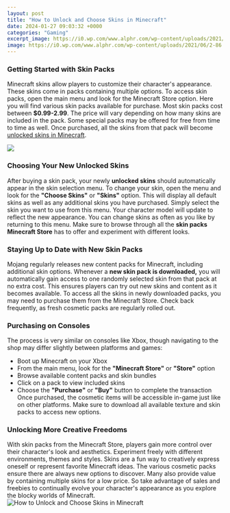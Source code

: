 ```yaml
---
layout: post
title: "How to Unlock and Choose Skins in Minecraft"
date: 2024-01-27 09:03:32 +0000
categories: "Gaming"
excerpt_image: https://i0.wp.com/www.alphr.com/wp-content/uploads/2021/06/2-86.png?w=776&amp;ssl=1
image: https://i0.wp.com/www.alphr.com/wp-content/uploads/2021/06/2-86.png?w=776&amp;ssl=1
---
```


### Getting Started with Skin Packs
Minecraft skins allow players to customize their character's appearance. These skins come in packs containing multiple options. To access skin packs, open the main menu and look for the Minecraft Store option. Here you will find various skin packs available for purchase. 
Most skin packs cost between **$0.99-2.99**. The price will vary depending on how many skins are included in the pack. Some special packs may be offered for free from time to time as well. Once purchased, all the skins from that pack will become [unlocked skins in Minecraft](https://store.fi.io.vn/funny-boxer-dog-lover-47-boxer-dog). 

![](https://articles-images.sftcdn.net/wp-content/uploads/sites/3/2014/09/skin-chooser-happy-emoji.jpg)
### Choosing Your New Unlocked Skins 
After buying a skin pack, your newly **unlocked skins** should automatically appear in the skin selection menu. To change your skin, open the menu and look for the **"Choose Skins"** or **"Skins"** option. This will display all default skins as well as any additional skins you have purchased. 
Simply select the skin you want to use from this menu. Your character model will update to reflect the new appearance. You can change skins as often as you like by returning to this menu. Make sure to browse through all the **skin packs Minecraft Store** has to offer and experiment with different looks.
### Staying Up to Date with New Skin Packs
Mojang regularly releases new content packs for Minecraft, including additional skin options. Whenever a **new skin pack is downloaded,** you will automatically gain access to one randomly selected skin from that pack at no extra cost. 
This ensures players can try out new skins and content as it becomes available. To access all the skins in newly downloaded packs, you may need to purchase them from the Minecraft Store. Check back frequently, as fresh cosmetic packs are regularly rolled out.
### Purchasing on Consoles 
The process is very similar on consoles like Xbox, though navigating to the shop may differ slightly between platforms and games:
- Boot up Minecraft on your Xbox 
- From the main menu, look for the **"Minecraft Store"** or **"Store"** option
- Browse available content packs and skin bundles
- Click on a pack to view included skins 
- Choose the **"Purchase"** or **"Buy"** button to complete the transaction
Once purchased, the cosmetic items will be accessible in-game just like on other platforms. Make sure to download all available texture and skin packs to access new options.
### Unlocking More Creative Freedoms
With skin packs from the Minecraft Store, players gain more control over their character's look and aesthetics. Experiment freely with different environments, themes and styles. Skins are a fun way to creatively express oneself or represent favorite Minecraft ideas. 
The various cosmetic packs ensure there are always new options to discover. Many also provide value by containing multiple skins for a low price. So take advantage of sales and freebies to continually evolve your character's appearance as you explore the blocky worlds of Minecraft.
![How to Unlock and Choose Skins in Minecraft](https://i0.wp.com/www.alphr.com/wp-content/uploads/2021/06/2-86.png?w=776&amp;ssl=1)